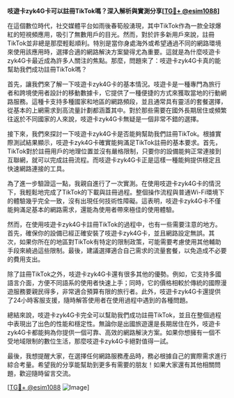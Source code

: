 **吱遊卡zyk4G卡可以註冊TikTok嗎？深入解析與實測分享[[TG💪+ @esim1088](https://t.me/s/esim1088)]**

在這個數位時代，社交媒體平台如雨後春筍般湧現，其中TikTok作為一款全球爆紅的短視頻應用，吸引了無數用戶的目光。然而，對於許多新用戶來說，註冊TikTok並非總是那麼輕鬆順利。特別是當你身處海外或希望通過不同的網路環境來使用該應用時，選擇合適的網路解決方案變得尤為重要。這就是為什麼吱遊卡zyk4G卡最近成為許多人關注的焦點。那麼，問題來了：吱遊卡zyk4G卡真的能幫助我們成功註冊TikTok嗎？

首先，讓我們來了解一下吱遊卡zyk4G卡的基本情況。吱遊卡是一種專門為旅行者和跨境使用者設計的移動數據卡，它提供了一種便捷的方式來獲取當地的行動網路服務。這種卡支持多種國家和地區的網路頻段，並且通常具有靈活的套餐選擇，從基本的上網需求到高流量計劃都涵蓋其中。對於那些需要在國外長期居住或頻繁往返於不同國家的人來說，吱遊卡zyk4G卡無疑是一個非常不錯的選擇。

接下來，我們來探討一下吱遊卡zyk4G卡是否能夠幫助我們註冊TikTok。根據實際測試結果顯示，吱遊卡zyk4G卡確實能夠滿足TikTok註冊的基本要求。首先，TikTok對於註冊用戶的地理位置並沒有嚴格限制，只要你的設備能夠正常連接到互聯網，就可以完成註冊流程。而吱遊卡zyk4G卡正是這樣一種能夠提供穩定且快速網路連接的工具。

為了進一步驗證這一點，我親自進行了一次實測。在使用吱遊卡zyk4G卡的情況下，我輕鬆地完成了TikTok的下載與註冊過程。整個操作流程與普通Wi-Fi環境下的體驗幾乎完全一致，沒有出現任何技術性障礙。這表明，吱遊卡zyk4G卡不僅能夠滿足基本的網路需求，還能為使用者帶來極佳的使用體驗。

然而，在使用吱遊卡zyk4G卡註冊TikTok的過程中，也有一些需要注意的地方。首先，確保你的設備已經正確安裝了吱遊卡zyk4G卡，並且網路設定無誤。其次，如果你所在的地區對TikTok有特定的限制政策，可能需要考慮使用其他輔助手段來繞過這些限制。最後，建議選擇適合自己需求的流量套餐，以免造成不必要的費用支出。

除了註冊TikTok之外，吱遊卡zyk4G卡還有很多其他的優勢。例如，它支持多國語言介面，方便不同語系的使用者快速上手；同時，它的價格相較於傳統的國際漫遊服務要親民得多，非常適合預算有限的旅行者。此外，吱遊卡zyk4G卡還提供了24小時客服支援，隨時解答使用者在使用過程中遇到的各種問題。

總結來說，吱遊卡zyk4G卡完全可以幫助我們成功註冊TikTok，並且在整個過程中表現出了出色的性能和穩定性。無論你是出國旅遊還是長期居住在外，吱遊卡zyk4G卡都能夠為你提供一個可靠、高效的網路解決方案。如果你想擁有一個不受地域限制的數位生活，那麼吱遊卡zyk4G卡絕對值得一試。

最後，我想提醒大家，在選擇任何網路服務產品時，務必根據自己的實際需求進行綜合考量。希望我的分享能幫助到更多有需要的朋友！如果大家還有其他相關問題，歡迎隨時留言交流。

[[TG💪+ @esim1088](https://t.me/s/esim1088) ![Image](https://i.postimg.cc/4NQfJmqS/Snipaste-2025-05-13-00-14-12.png)]